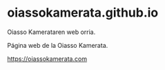 # oiassokamerata.github.io
Oiasso Kamerataren web orria.

Página web de la Oiasso Kamerata.

<https://oiassokamerata.com>